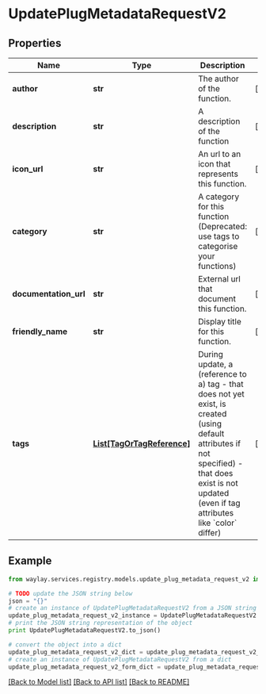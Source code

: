 # UpdatePlugMetadataRequestV2


## Properties

Name | Type | Description | Notes
------------ | ------------- | ------------- | -------------
**author** | **str** | The author of the function. | [optional] 
**description** | **str** | A description of the function | [optional] 
**icon_url** | **str** | An url to an icon that represents this function. | [optional] 
**category** | **str** | A category for this function (Deprecated: use tags to categorise your functions) | [optional] 
**documentation_url** | **str** | External url that document this function. | [optional] 
**friendly_name** | **str** | Display title for this function. | [optional] 
**tags** | [**List[TagOrTagReference]**](TagOrTagReference.md) | During update, a (reference to a) tag - that does not yet exist, is created (using default attributes if not specified) - that does exist is not updated (even if tag attributes like &#x60;color&#x60; differ) | [optional] 

## Example

```python
from waylay.services.registry.models.update_plug_metadata_request_v2 import UpdatePlugMetadataRequestV2

# TODO update the JSON string below
json = "{}"
# create an instance of UpdatePlugMetadataRequestV2 from a JSON string
update_plug_metadata_request_v2_instance = UpdatePlugMetadataRequestV2.from_json(json)
# print the JSON string representation of the object
print UpdatePlugMetadataRequestV2.to_json()

# convert the object into a dict
update_plug_metadata_request_v2_dict = update_plug_metadata_request_v2_instance.to_dict()
# create an instance of UpdatePlugMetadataRequestV2 from a dict
update_plug_metadata_request_v2_form_dict = update_plug_metadata_request_v2.from_dict(update_plug_metadata_request_v2_dict)
```
[[Back to Model list]](../README.md#documentation-for-models) [[Back to API list]](../README.md#documentation-for-api-endpoints) [[Back to README]](../README.md)


